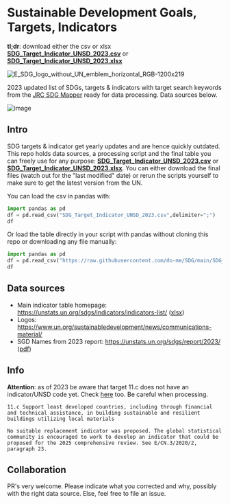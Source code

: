 # Sustainable Development Goals, Targets, Indicators
**tl;dr**: download either the csv or xlsx **[SDG_Target_Indicator_UNSD_2023.csv](SDG_Target_Indicator_UNSD_2023.csv)** or **[SDG_Target_Indicator_UNSD_2023.xlsx](SDG_Target_Indicator_UNSD_2023.xlsx)**

![E_SDG_logo_without_UN_emblem_horizontal_RGB-1200x219](https://github.com/do-me/SDG/assets/47481567/51f39727-b565-428e-8620-faceaf219ab3)

2023 updated list of SDGs, targets &amp; indicators with target search keywords from the [JRC SDG Mapper](https://knowsdgs.jrc.ec.europa.eu/sdgmapper#api) ready for data processing. Data sources below.

![image](https://github.com/do-me/SDG/assets/47481567/a915ec54-b5b3-4de0-a64c-28f2053149bf)


## Intro
SDG targets & indicator get yearly updates and are hence quickly outdated.
This repo holds data sources, a processing script and the final table you can freely use for any purpose: **[SDG_Target_Indicator_UNSD_2023.csv](SDG_Target_Indicator_UNSD_2023.csv)** or **[SDG_Target_Indicator_UNSD_2023.xlsx](SDG_Target_Indicator_UNSD_2023.xlsx)**. You can either download the final files (watch out for the "last modified" date) or rerun the scripts yourself to make sure to get the latest version from the UN.

You can load the csv in pandas with:

```python
import pandas as pd
df = pd.read_csv("SDG_Target_Indicator_UNSD_2023.csv",delimiter=";")
df
```

Or load the table directly in your script with pandas without cloning this repo or downloading any file manually:

```python
import pandas as pd
df = pd.read_csv("https://raw.githubusercontent.com/do-me/SDG/main/SDG_Target_Indicator_UNSD_2023.csv",delimiter=";")
df
```

## Data sources 
- Main indicator table homepage: https://unstats.un.org/sdgs/indicators/indicators-list/ ([xlsx](https://unstats.un.org/sdgs/indicators/Global%20Indicator%20Framework%20after%202023%20refinement.English.xlsx))
- Logos: https://www.un.org/sustainabledevelopment/news/communications-material/
- SGD Names from 2023 report: https://unstats.un.org/sdgs/report/2023/ ([pdf](https://unstats.un.org/sdgs/report/2023/The-Sustainable-Development-Goals-Report-2023.pdf))

## Info
**Attention**: as of 2023 be aware that target 11.c does not have an indicator/UNSD code yet. Check [here](https://sdgs.un.org/goals/goal11#targets_and_indicators) too. Be careful when processing.
```
11.c Support least developed countries, including through financial and technical assistance, in building sustainable and resilient buildings utilizing local materials

No suitable replacement indicator was proposed. The global statistical community is encouraged to work to develop an indicator that could be proposed for the 2025 comprehensive review. See E/CN.3/2020/2, paragraph 23.
```

## Collaboration 
PR's very welcome. Please indicate what you corrected and why, possibly with the right data source. Else, feel free to file an issue.
